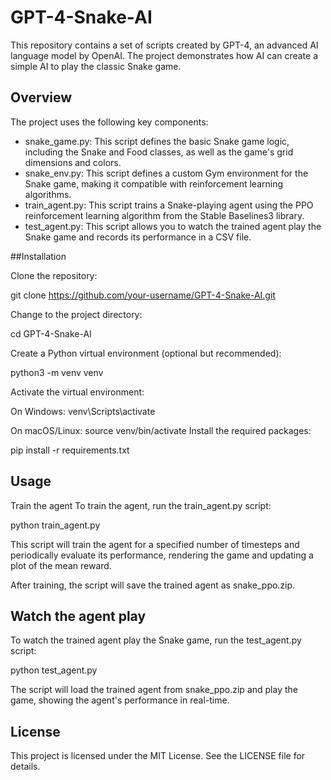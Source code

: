 # GPT-4-Snake-AI
This repository contains a set of scripts created by GPT-4, an advanced AI language model by OpenAI. The project demonstrates how AI can create a simple AI to play the classic Snake game.

## Overview
The project uses the following key components:

* snake_game.py: This script defines the basic Snake game logic, including the Snake and Food classes, as well as the game's grid dimensions and colors.
* snake_env.py: This script defines a custom Gym environment for the Snake game, making it compatible with reinforcement learning algorithms.
* train_agent.py: This script trains a Snake-playing agent using the PPO reinforcement learning algorithm from the Stable Baselines3 library.
* test_agent.py: This script allows you to watch the trained agent play the Snake game and records its performance in a CSV file.

##Installation

Clone the repository:

git clone https://github.com/your-username/GPT-4-Snake-AI.git

Change to the project directory:

cd GPT-4-Snake-AI

Create a Python virtual environment (optional but recommended):

python3 -m venv venv

Activate the virtual environment:

On Windows: venv\Scripts\activate

On macOS/Linux: source venv/bin/activate
Install the required packages:

pip install -r requirements.txt

## Usage

Train the agent
To train the agent, run the train_agent.py script:

python train_agent.py

This script will train the agent for a specified number of timesteps and periodically evaluate its performance, rendering the game and updating a plot of the mean reward.

After training, the script will save the trained agent as snake_ppo.zip.

## Watch the agent play

To watch the trained agent play the Snake game, run the test_agent.py script:

python test_agent.py

The script will load the trained agent from snake_ppo.zip and play the game, showing the agent's performance in real-time.

## License

This project is licensed under the MIT License. See the LICENSE file for details.
